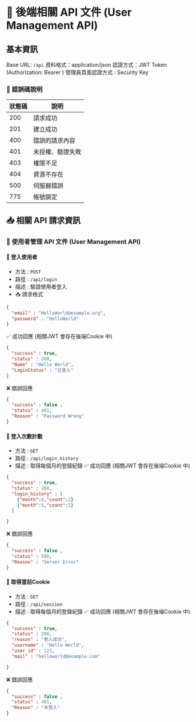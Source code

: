 # 📘 後端相關 API 文件 (User Management API)

## 基本資訊
Base URL: `/api`
資料格式：application/json
認證方式：JWT Token (Authorization: Bearer <token>)
管理員頁面認證方式 : Security Key

### 🧩 錯誤碼說明

| 狀態碼 | 說明             |
|--------|------------------|
| 200    | 請求成功         |
| 201    | 建立成功         |
| 400    | 錯誤的請求內容   |
| 401    | 未授權、驗證失敗 |
| 403    | 權限不足         |
| 404    | 資源不存在       |
| 500    | 伺服器錯誤       |
| 775    | 帳號鎖定         |



## 📥 相關 API 請求資訊

### 👥 使用者管理 API 文件 (User Management API)

#### 📌 登入使用者
* 方法 : `POST`
* 路徑 : `/api/login`
* 描述 : 驗證使用者登入
* 📥 請求格式
```json
{
  "email" : "HelloWorld@example.org",
  "password" : "HelloWorld"
}
```
✅ 成功回應 (相關JWT 會存在後端Cookie 中)
```json
{
  "success" : true,
  "status" : 200,
  "Name" : "Hello World",
  "LoginStatus" : "已登入"
}
```
❌ 錯誤回應 
```json 
{
  "success" : false ,
  "status" : 401,
  "Reason" : "Password Wrong"
}
```



#### 📌 登入次數計數
* 方法 : `GET`
* 路徑 : `/api/login_history`
* 描述 : 取得每個月的登錄紀錄
✅ 成功回應 (相關JWT 會存在後端Cookie 中)
```json
{
  "success" : true,
  "status" : 200,
  "login_history" : [
    {"month":4,"count":2}
    {"month":5,"count":1}
  ]

}
```
❌ 錯誤回應 
```json 
{
  "success" : false ,
  "status" : 500,
  "Reason" : "Server Error"
}
```





#### 📌 取得當前Cookie 
* 方法 : `GET`
* 路徑 : `/api/session`
* 描述 : 取得每個月的登錄紀錄
✅ 成功回應 (相關JWT 會存在後端Cookie 中)
```json
{
  "success" : true,
  "status" : 200,
  "reason" : "登入成功",
  "username" : "Hello World",
  "user_id" : 123,
  "mail" : "helloworld@example.com"

}
```
❌ 錯誤回應 
```json 
{
  "success" : false ,
  "status" : 401,
  "Reason" : "未登入"
}
```
